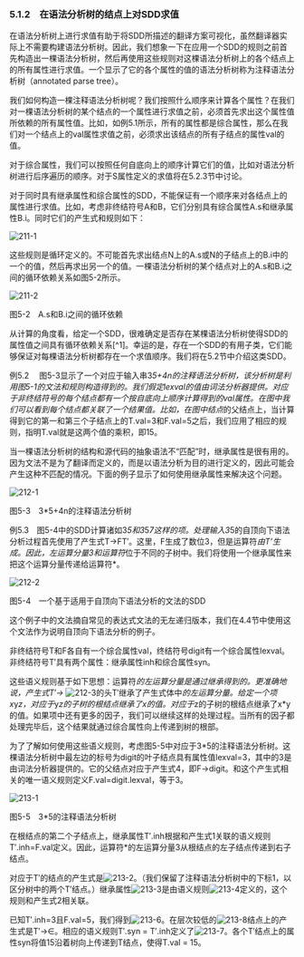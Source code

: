 ### 5.1.2　在语法分析树的结点上对SDD求值

在语法分析树上进行求值有助于将SDD所描述的翻译方案可视化，虽然翻译器实际上不需要构建语法分析树。因此，我们想象一下在应用一个SDD的规则之前首先构造出一棵语法分析树，然后再使用这些规则对这棵语法分析树上的各个结点上的所有属性进行求值。一个显示了它的各个属性的值的语法分析树称为注释语法分析树（annotated parse tree）。

我们如何构造一棵注释语法分析树呢？我们按照什么顺序来计算各个属性？在我们对一棵语法分析树的某个结点的一个属性进行求值之前，必须首先求出这个属性值所依赖的所有属性值。比如，如例5.1所示，所有的属性都是综合属性，那么在我们对一个结点上的val属性求值之前，必须求出该结点的所有子结点的属性val的值。

对于综合属性，我们可以按照任何自底向上的顺序计算它们的值，比如对语法分析树进行后序遍历的顺序。对于S属性定义的求值将在5.2.3节中讨论。

对于同时具有继承属性和综合属性的SDD，不能保证有一个顺序来对各结点上的属性进行求值。比如，考虑非终结符号A和B，它们分别具有综合属性A.s和继承属性B.i。同时它们的产生式和规则如下：

![211-1](../Images/image04302.jpeg)

这些规则是循环定义的。不可能首先求出结点N上的A.s或N的子结点上的B.i中的一个的值，然后再求出另一个的值。一棵语法分析树的某个结点对上的A.s和B.i之间的循环依赖关系如图5-2所示。

![211-2](../Images/image04303.jpeg)

图5-2　A.s和B.i之间的循环依赖

从计算的角度看，给定一个SDD，很难确定是否存在某棵语法分析树使得SDD的属性值之间具有循环依赖关系[^1]。幸运的是，存在一个SDD的有用子类，它们能够保证对每棵语法分析树都存在一个求值顺序。我们将在5.2节中介绍这类SDD。

例5.2　 图5-3显示了一个对应于输入串3*5+4n的注释语法分析树，该分析树是利用图5-1的文法和规则构造得到的。我们假定lexval的值由词法分析器提供。对应于非终结符号的每个结点都有一个按自底向上顺序计算得到的val属性。在图中我们可以看到每个结点都关联了一个结果值。比如，在图中结点*的父结点上，当计算得到它的第一和第三个子结点上的T.val=3和F.val=5之后，我们应用了相应的规则，指明T.val就是这两个值的乘积，即15。

当一棵语法分析树的结构和源代码的抽象语法不“匹配”时，继承属性是很有用的。因为文法不是为了翻译而定义的，而是以语法分析为目的进行定义的，因此可能会产生这种不匹配的情况。下面的例子显示了如何使用继承属性来解决这个问题。

![212-1](../Images/image04304.jpeg)

图5-3　3*5+4n的注释语法分析树

例5.3　图5-4中的SDD计算诸如3*5和3*5*7这样的项。处理输入3*5的自顶向下语法分析过程首先使用了产生式T→FT′。这里，F生成了数位3，但是运算符*由T’生成。因此，左运算分量3和运算符*位于不同的子树中。我们将使用一个继承属性来把这个运算分量传递给运算符*。

![212-2](../Images/image04305.jpeg)

图5-4　一个基于适用于自顶向下语法分析的文法的SDD

这个例子中的文法摘自常见的表达式文法的无左递归版本，我们在4.4节中使用这个文法作为说明自顶向下语法分析的例子。

非终结符号T和F各自有一个综合属性val，终结符号digit有一个综合属性lexval。非终结符号T′具有两个属性：继承属性inh和综合属性syn。

这些语义规则基于如下思想：运算符*的左运算分量是通过继承得到的。更准确地说，产生式T′→* ![212-3](../Images/image04306.jpeg)的头T′继承了产生式体中*的左运算分量。给定一个项x*y*z，对应于*y*z的子树的根结点继承了x的值。对应于*z的子树的根结点继承了x*y的值。如果项中还有更多的因子，我们可以继续这样的处理过程。当所有的因子都处理完毕后，这个结果就通过综合属性向上传递到树的根部。

为了了解如何使用这些语义规则，考虑图5-5中对应于3*5的注释语法分析树。这棵语法分析树中最左边的标号为digit的叶子结点具有属性值lexval=3，其中的3是由词法分析器提供的。它的父结点对应于产生式4，即F→digit。和这个产生式相关的唯一语义规则定义F.val=digit.lexval，等于3。

![213-1](../Images/image04307.jpeg)

图5-5　3*5的注释语法分析树

在根结点的第二个子结点上，继承属性T′.inh根据和产生式1关联的语义规则T′.inh=F.val定义。因此，运算符*的左运算分量3从根结点的左子结点传递到右子结点。

对应于T′的结点的产生式是![213-2](../Images/image04308.jpeg)。（我们保留了注释语法分析树中的下标1，以区分树中的两个T′结点。）继承属性![213-3](../Images/image04309.jpeg)是由语义规则![213-4](../Images/image04310.jpeg)定义的，这个规则和产生式2相关联。

已知T′.inh=3且F.val=5，我们得到![213-6](../Images/image04311.jpeg)。在层次较低的![213-8](../Images/image04312.jpeg)结点上的产生式是T′→∈。相应的语义规则T′.syn = T′.inh定义了![213-7](../Images/image04313.jpeg)。各个T′结点上的属性syn将值15沿着树向上传递到T结点，使得T.val = 15。